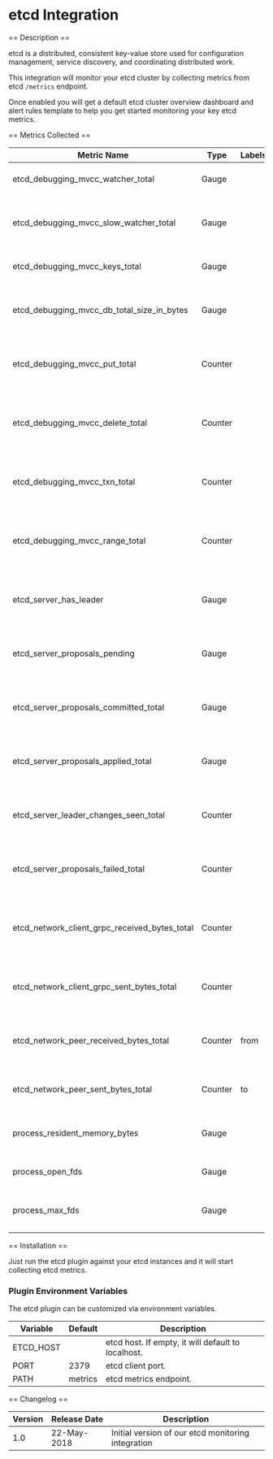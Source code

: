 etcd Integration
=========================

== Description ==

etcd is a distributed, consistent key-value store used for configuration management, service discovery, and coordinating distributed work.

This integration will monitor your etcd cluster by collecting metrics from etcd `/metrics` endpoint.

Once enabled you will get a default etcd cluster overview dashboard and alert rules template to help you get started monitoring your key etcd metrics.

== Metrics Collected ==

| Metric Name                                  |Type   |Labels |Unit |Description                                               |
|----------------------------------------------|-------|-------|-----|----------------------------------------------------------|
|etcd_debugging_mvcc_watcher_total             |Gauge  |       |     |Total number of watchers.                                 |
|etcd_debugging_mvcc_slow_watcher_total        |Gauge  |       |     |Total number of unsynced slow watchers.                   |
|etcd_debugging_mvcc_keys_total                |Gauge  |       |     |Total number of keys.                                     |
|etcd_debugging_mvcc_db_total_size_in_bytes    |Gauge  |       |bytes|Total size of the underlying database in bytes.           |
|etcd_debugging_mvcc_put_total                 |Counter|       |     |Total number of puts seen by this member.                 |
|etcd_debugging_mvcc_delete_total              |Counter|       |     |Total number of deletes seen by this member.              |
|etcd_debugging_mvcc_txn_total                 |Counter|       |     |Total number of txns seen by this member.                 |
|etcd_debugging_mvcc_range_total               |Counter|       |     |Total number of ranges seen by this member.               |
|etcd_server_has_leader                        |Gauge  |       |     |Whether or not a leader exists. 1 is existence, 0 is not. |
|etcd_server_proposals_pending                 |Gauge  |       |     |The current number of pending proposals to commit.        |
|etcd_server_proposals_committed_total         |Gauge  |       |     |The total number of consensus proposals committed.        |
|etcd_server_proposals_applied_total           |Gauge  |       |     |The total number of consensus proposals applied.          |
|etcd_server_leader_changes_seen_total         |Counter|       |     |The number of leader changes seen.                        |
|etcd_server_proposals_failed_total            |Counter|       |     |The total number of failed proposals seen.                |
|etcd_network_client_grpc_received_bytes_total |Counter|       |bytes|The total number of bytes received from grpc clients.     |
|etcd_network_client_grpc_sent_bytes_total     |Counter|       |bytes|The total number of bytes sent to grpc clients.           |
|etcd_network_peer_received_bytes_total        |Counter|from   |bytes|The total number of bytes received from peers.            |
|etcd_network_peer_sent_bytes_total            |Counter|to     |bytes|The total number of bytes sent to peers.                  |
|process_resident_memory_bytes                 |Gauge  |       |bytes|Resident memory size in bytes.                            |
|process_open_fds                              |Gauge  |       |     |Number of open file descriptors.                          |
|process_max_fds                               |Gauge  |       |     |Maximum number of open file descriptors.                  |

== Installation ==

Just run the etcd plugin against your etcd instances and it will start collecting etcd metrics.

### Plugin Environment Variables

The etcd plugin can be customized via environment variables.

|Variable |Default     |Description                                           |
|---------|------------|------------------------------------------------------|
|ETCD_HOST|            |etcd host. If empty, it will default to localhost.    |
|PORT     |2379        |etcd client port.                                     |
|PATH     |metrics     |etcd metrics endpoint.                                |

== Changelog ==

|Version|Release Date|Description                                       |
|-------|------------|--------------------------------------------------|
|1.0    |22-May-2018 |Initial version of our etcd monitoring integration|
